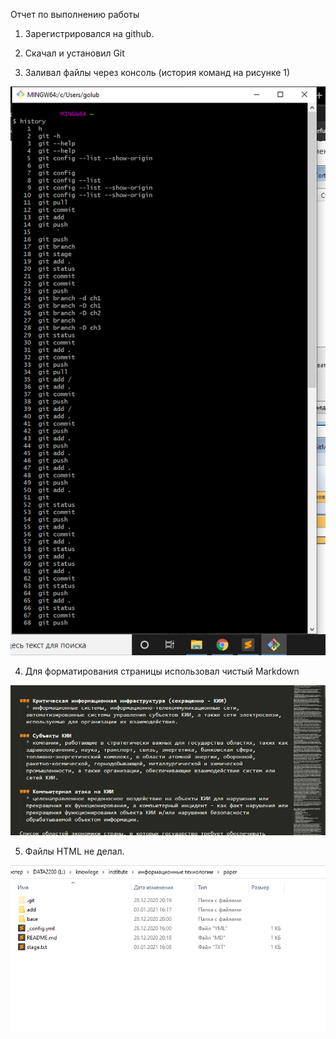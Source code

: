 Отчет по выполнению работы

  1. Зарегистрировался на github.

  2. Скачал и установил Git

  3. Заливал файлы через консоль (история команд на рисунке 1)

![](add/git_bash.png)

  4. Для форматирования страницы использовал чистый Markdown

![](add/markdown.png) 

  5. Файлы HTML не делал.

![](add/explorer.png)
